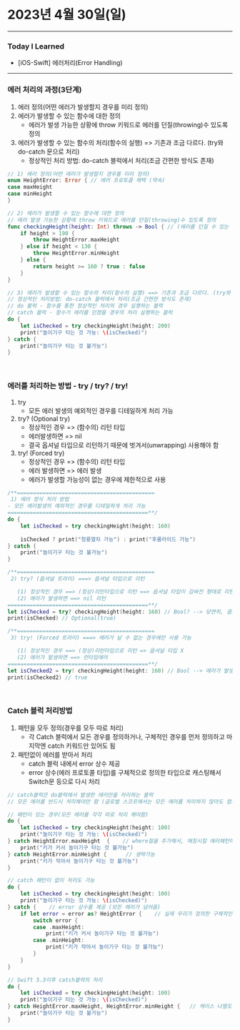# 2023년 4월 30일(일)

---

### Today I Learned 

- [iOS-Swift] 에러처리(Error Handling)

---

### 에러 처리의 과정(3단계)

1. 에러 정의(어떤 에러가 발생할지 경우를 미리 정의)
2. 에러가 발생할 수 있는 함수에 대한 정의
   - 에러가 발생 가능한 상황에 throw 키워드로 에러를 던질(throwing)수 있도록 정의
3. 에러가 발생할 수 있는 함수의 처리(함수의 실행) => 기존과 조금 다르다. (try와 do-catch 문으로 처리)
   - 정상적인 처리 방법: do-catch 블럭에서 처리(조금 간편한 방식도 존재)

```swift
// 1) 에러 정의(어떤 에러가 발생할지 경우를 미리 정의)
enum HeightError: Error { // 에러 프로토콜 채택 (약속)
case maxHeight
case minHeight
}

// 2) 에러가 발생할 수 있는 함수에 대한 정의
// 에러 발생 가능한 상황에 throw 키워드로 에러를 던질(throwing)수 있도록 정의
func checkingHeight(height: Int) throws -> Bool { // (에러를 던질 수 있는 함수 타입이다.)
    if height > 190 {
        throw HeightError.maxHeight
    } else if height < 130 {
        throw HeightError.minHeight
    } else {
        return height >= 160 ? true : false
    }
}

// 3) 에러가 발생할 수 있는 함수의 처리(함수의 실행) ==> 기존과 조금 다르다. (try와 do-catch 문으로 처리)
// 정상적인 처리방법: do-catch 블럭에서 처리(조금 간편한 방식도 존재)
// do 블럭 - 함수를 통한 정상적인 처리의 경우 실행하는 블럭
// catch 블럭 - 함수가 에러를 던졌을 경우의 처리 실행하는 블럭
do {
    let isChecked = try checkingHeight(height: 200)
    print("놀이기구 타는 것 가능: \(isChecked)")
} catch {
    print("놀이기구 타는 것 불가능")
}
```

<br/>

### 에러를 처리하는 방법 - try / try? / try!

1. try
   - 모든 에러 발생의 예외적인 경우를 디테일하게 처리 가능 
2. try? (Optional try)
   - 정상적인 경우 => (함수의) 리턴 타입 
   - 에러발생하면 => nil
   - 결국 옵셔널 타입으로 리턴하기 때문에 벗겨서(unwrapping) 사용해야 함 
3. try! (Forced try)
   - 정상적인 경우 => (함수의) 리턴 타입
   - 에러 발생하면 => 에러 발생 
   - 에러가 발생할 가능성이 없는 경우에 제한적으로 사용 

```swift
/**===========================================
 1) 에러 정식 처리 방법
- 모든 에러발생의 예외적인 경우를 디테일하게 처리 가능
============================================**/
do {
    let isChecked = try checkingHeight(height: 160)
    
    isChecked ? print("청룡열차 가능") : print("후룸라이드 가능")
} catch {
    print("놀이기구 타는 것 불가능")
}

/**===========================================
 2) try? (옵셔널 트라이) ===> 옵셔널 타입으로 리턴

   (1) 정상적인 경우 ==> (정상)리턴타입으로 리턴 ==> 옵셔널 타입이 감싸진 형태로 리턴되므로 벗겨서(unwrapping)해서 사용해야 함
   (2) 에러가 발생하면 ==> nil 리턴
============================================**/
let isChecked = try? checkingHeight(height: 160) // Bool? --> 당연히, 옵셔널 타입을 벗겨서 사용해야함
print(isChecked) // Optional(true)

/**===========================================
 3) try! (Forced 트라이) ===> 에러가 날 수 없는 경우에만 사용 가능

   (1) 정상적인 경우 ==> (정상)리턴타입으로 리턴 => 옵셔널 타입 X
   (2) 에러가 발생하면 ==> 런타임에러
============================================**/
let isChecked2 = try! checkingHeight(height: 160) // Bool --> 에러가 발생할 수 없다고 확신이 있는 경우만 사용해야 함.
print(isChecked2) // true
```

<br/>

### Catch 블럭 처리방법

1. 패턴을 모두 정의(경우를 모두 따로 처리)
   - 각 Catch 블럭에서 모든 경우를 정의하거나, 구체적인 경우를 먼저 정의하고 마지막엔 catch 키워드만 있어도 됨 
2. 패턴없이 에러를 받아서 처리 
   - catch 블럭 내에서 error 상수 제공 
   - error 상수(에러 프로토콜 타입)를 구체적으로 정의한 타입으로 캐스팅해서 Switch문 등으로 다시 처리 

```swift
// catch블럭은 do블럭에서 발생한 에러만을 처리하는 블럭
// 모든 에러를 반드시 처리해야만 함 (글로벌 스코프에서는 모든 에러를 처리하지 않아도 컴파일 에러발생하지 않음)

// 패턴이 있는 경우(모든 에러를 각각 따로 처리 해야함)
do {
    let isChecked = try checkingHeight(height: 100)
    print("놀이기구 타는 것 가능: \(isChecked)")
} catch HeightError.maxHeight  {    // where절을 추가해서, 매칭시킬 에러패턴에 조건을 추가할 수 있음
    print("키가 커서 놀이기구 타는 것 불가능")
} catch HeightError.minHeight {      // 생략가능
    print("키가 작아서 놀이기구 타는 것 불가능")
}

// catch 패턴이 없이 처리도 가능
do {
    let isChecked = try checkingHeight(height: 100)
    print("놀이기구 타는 것 가능: \(isChecked)")
} catch {    // error 상수를 제공 (모든 에러가 넘어옴)
    if let error = error as? HeightError {    // 실제 우리가 정의한 구체적인 에러 타입이 아니고, 에러 타입(프로토콜)이 넘어올 뿐
        switch error {
        case .maxHeight:
            print("키가 커서 놀이기구 타는 것 불가능")
        case .minHeight:
            print("키가 작아서 놀이기구 타는 것 불가능")
        }
    }
}

// Swift 5.3이후 catch블럭의 처리
do {
    let isChecked = try checkingHeight(height: 100)
    print("놀이기구 타는 것 가능: \(isChecked)")
} catch HeightError.maxHeight, HeightError.minHeight {   // 케이스 나열도 가능해짐
    print("놀이기구 타는 것 불가능")
}
```


